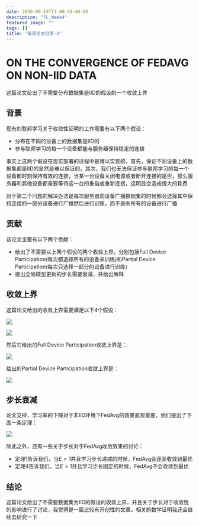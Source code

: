 ```yaml
---
date: 2020-09-15T11:00:59-04:00
description: "FL_Week4"
featured_image: ""
tags: []
title: "每周论文分享-4"
---
```


# ON THE CONVERGENCE OF FEDAVG ON NON-IID DATA

这篇论文给出了不需要分布数据集是IID的假设的一个收敛上界

## 背景

现有的联邦学习关于收敛性证明的工作需要有以下两个假设：

* 分布在不同的设备上的数据集是IID的
* 参与联邦学习的每一个设备都能与服务器保持稳定的连接

事实上这两个假设在现实部署的过程中是难以实现的，首先，保证不同设备上的数据集都是IID的显然是难以保证的，其次，我们也无法保证参与联邦学习的每一个设备都时刻保持有效的连接，当某一台设备关闭电源或者断开连接的是否，那么服务器和其他设备都需要等待这一台的重启或重新连接，这明显会造成很大的耗费

对于第二个问题的解决办法是每次服务器向设备广播数据集的时候都会选择其中保持连接的一部分设备进行广播然后进行训练，而不是向所有的设备进行广播

## 贡献

该论文主要有以下两个贡献：

* 给出了不需要以上两个假设的两个收敛上界，分别包括Full Device Participation(每次都选择所有的设备来训练)和Partial Device Participation(每次只选择一部分的设备进行训练)
* 提出全局模型更新的步长需要衰减，并给出解释

## 收敛上界

这篇论文给出的收敛上界需要满足以下4个假设：

![](https://tva1.sinaimg.cn/large/007S8ZIlgy1gjb45a7t9qj31dy0780uk.jpg)

![](https://tva1.sinaimg.cn/large/007S8ZIlgy1gjb45ptrwtj31dk08i419.jpg)

然后它给出的Full Device Participation收敛上界是：

![](https://tva1.sinaimg.cn/large/007S8ZIlgy1gjb46e8xchj31eq0egjue.jpg)

给出的Partial Device Participation收敛上界是：

![](https://tva1.sinaimg.cn/large/007S8ZIlgy1gjb4acwu25j31ds0doaei.jpg)

## 步长衰减

论文支持，学习率的下降对于非IID环境下FedAvg的效果直观重要，他们提出了下面一条定理：

![](https://tva1.sinaimg.cn/large/007S8ZIlgy1gjb4espxesj31ga0bujum.jpg)

除此之外，还有一些关于步长对于FedAvg收敛效果的讨论：

* 定理1告诉我们，当$E > 1$并且学习步长递减的时候，FedAvg会逐渐收敛到最优
* 定理4告诉我们，当$E > 1$并且学习步长固定的时候，FedAvg不会收敛到最优

## 结论

这篇论文给出了不需要数据集为IID的假设的收敛上界，并且关于步长对于收敛性的影响进行了讨论，我觉得是一篇比较有开创性的文章。相关的数学证明我还会继续去研究一下

